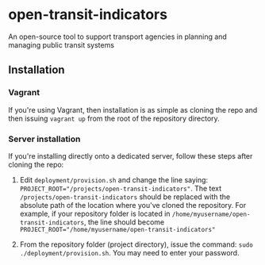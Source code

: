 open-transit-indicators
=======================

An open-source tool to support transport agencies in planning and managing public transit systems

Installation
----------------------

### Vagrant

If you're using Vagrant, then installation is as simple as cloning the repo and then
issuing `vagrant up` from the root of the repository directory.

### Server installation

If you're installing directly onto a dedicated server, follow these steps after
cloning the repo:

1. Edit `deployment/provision.sh` and change the line saying:
`PROJECT_ROOT="/projects/open-transit-indicators"`.
The text `/projects/open-transit-indicators` should be replaced with the absolute path of
the location where you've cloned the repository. For example, if your repository folder is
located in `/home/myusername/open-transit-indicators`, the line should become
`PROJECT_ROOT="/home/myusername/open-transit-indicators"`

2. From the repository folder (project directory), issue the command:
`sudo ./deployment/provision.sh`. You may need to enter your password.
